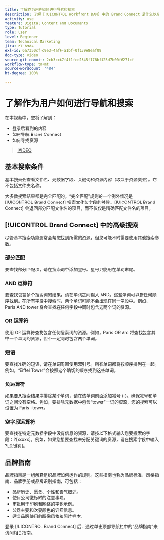 ```yaml
---
title: 了解作为用户如何进行导航和搜索
description: 了解 [!UICONTROL Workfront DAM] 中的 Brand Connect 是什么以及如何导航。
activity: use
feature: Digital Content and Documents
type: Tutorial
role: User
level: Beginner
team: Technical Marketing
jira: KT-8984
exl-id: 6a7350cf-c9e3-4af6-a1bf-0f159e8eaf09
doc-type: video
source-git-commit: 2cb3cc67f4f1fcd1345f178bf525d7b00f6271cf
workflow-type: tm+mt
source-wordcount: '484'
ht-degree: 100%

---
```


# 了解作为用户如何进行导航和搜索

在本视频中，您将了解到：

* 登录后看到的内容
* 如何导航 Brand Connect
* 如何寻找资源

>[!VIDEO](https://video.tv.adobe.com/v/335246/?quality=12&learn=on)

## 基本搜索条件

基本搜索会查看文件名、元数据字段、关键词和资源内容（取决于资源类型）。它不包括文件夹名称。

大多数搜索结果都是完全匹配的。“完全匹配”规则的一个例外情况是 [!UICONTROL Brand Connect] 搜索文件名字段的时候。[!UICONTROL Brand Connect] 会返回部分匹配文件名的项目，而不仅仅是精确匹配文件名的项目。

## [!UICONTROL Brand Connect] 中的高级搜索

尽管基本搜索功能通常会帮您找到所需的资源，但您可能不时需要使用其他搜索参数。

### 部分匹配

要查找部分匹配项，请在搜索词中添加星号。星号只能用在单词末尾。

### AND 运算符

要查找包含多个搜索词的结果，请在单词之间输入 AND。这些单词可以按任何顺序找到。在所有字段中搜索时，两个单词可能不会出现在同一字段中。例如，Paris AND tower 将会查找在任何字段中同时包含这两个词的资源。

### OR 运算符 

使用 OR 运算符查找包含任何搜索词的资源。例如，Paris OR Arc 将查找包含其中一个单词的资源，但不一定同时包含两个单词。

### 短语

要查找准确的短语，请在单词周围使用双引号。所有单词都将按顺序排列在一起。例如，“Eiffel Tower”会按照这个确切的顺序找到这些单词。

### 负运算符

如果要从搜索结果中排除某个单词，请在该单词前面添加减号 (–)。确保减号和单词之间没有空格。例如，要排除元数据中包含“tower”一词的资源，您的搜索可以设置为 Paris -tower。

### 空字段运算符

要查找在特定元数据字段中没有信息的资源，请按以下格式输入您要搜索的字段：?[xxxxx]。例如，如果您想要查找未分配关键词的资源，请在搜索字段中输入 ?[关键词]。

## 品牌指南

品牌指南是一组解释组织品牌如何运作的规则。这些指南也称为品牌标准、风格指南、品牌手册或品牌识别指南，可包括：

* 品牌历史、愿景、个性和语气概述。
* 使用公司徽标时的注意事项。
* 审批用于印刷和网络的字体示例。
* 公司主要和次要颜色的详细信息。
* 适合品牌使用的图像风格和照片样本。

登录 [!UICONTROL Brand Connect] 后，通过单击顶部导航栏中的“品牌指南”来访问相关指南。
